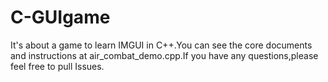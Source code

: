 # C-GUIgame
It's about a game to learn IMGUI in C++.You can see the core documents and instructions at air_combat_demo.cpp.If you have any questions,please feel free to pull Issues.
